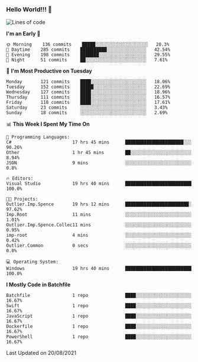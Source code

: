### Hello World!!! 👋

<!--
**kekotek/kekotek** is a ✨ _special_ ✨ repository because its `README.md` (this file) appears on your GitHub profile.

Here are some ideas to get you started:

- 🔭 I’m currently working on ...
- 🌱 I’m currently learning ...
- 👯 I’m looking to collaborate on ...
- 🤔 I’m looking for help with ...
- 💬 Ask me about ...
- 📫 How to reach me: ...
- 😄 Pronouns: ...
- ⚡ Fun fact: ...
-->

<!--START_SECTION:waka-->
![Lines of code](https://img.shields.io/badge/From%20Hello%20World%20I%27ve%20Written-18753%20lines%20of%20code-blue)

**I'm an Early 🐤** 

```text
🌞 Morning    136 commits    █████░░░░░░░░░░░░░░░░░░░░   20.3% 
🌆 Daytime    285 commits    ██████████░░░░░░░░░░░░░░░   42.54% 
🌃 Evening    198 commits    ███████░░░░░░░░░░░░░░░░░░   29.55% 
🌙 Night      51 commits     ██░░░░░░░░░░░░░░░░░░░░░░░   7.61%

```
📅 **I'm Most Productive on Tuesday** 

```text
Monday       121 commits    ████░░░░░░░░░░░░░░░░░░░░░   18.06% 
Tuesday      152 commits    █████░░░░░░░░░░░░░░░░░░░░   22.69% 
Wednesday    127 commits    ████░░░░░░░░░░░░░░░░░░░░░   18.96% 
Thursday     111 commits    ████░░░░░░░░░░░░░░░░░░░░░   16.57% 
Friday       118 commits    ████░░░░░░░░░░░░░░░░░░░░░   17.61% 
Saturday     23 commits     ░░░░░░░░░░░░░░░░░░░░░░░░░   3.43% 
Sunday       18 commits     ░░░░░░░░░░░░░░░░░░░░░░░░░   2.69%

```


📊 **This Week I Spent My Time On** 

```text
💬 Programming Languages: 
C#                       17 hrs 45 mins      ██████████████████████░░░   90.26% 
Other                    1 hr 45 mins        ██░░░░░░░░░░░░░░░░░░░░░░░   8.94% 
JSON                     9 mins              ░░░░░░░░░░░░░░░░░░░░░░░░░   0.8%

🔥 Editors: 
Visual Studio            19 hrs 40 mins      █████████████████████████   100.0%

🐱‍💻 Projects: 
Outlier.Imp.Spence       19 hrs 12 mins      ████████████████████████░   97.62% 
Imp.Root                 11 mins             ░░░░░░░░░░░░░░░░░░░░░░░░░   1.01% 
Outlier.Imp.Spence.Collec11 mins             ░░░░░░░░░░░░░░░░░░░░░░░░░   0.95% 
imp-root                 4 mins              ░░░░░░░░░░░░░░░░░░░░░░░░░   0.42% 
Outlier.Common           0 secs              ░░░░░░░░░░░░░░░░░░░░░░░░░   0.0%

💻 Operating System: 
Windows                  19 hrs 40 mins      █████████████████████████   100.0%

```

**I Mostly Code in Batchfile** 

```text
Batchfile                1 repo              ████░░░░░░░░░░░░░░░░░░░░░   16.67% 
Swift                    1 repo              ████░░░░░░░░░░░░░░░░░░░░░   16.67% 
JavaScript               1 repo              ████░░░░░░░░░░░░░░░░░░░░░   16.67% 
Dockerfile               1 repo              ████░░░░░░░░░░░░░░░░░░░░░   16.67% 
PowerShell               1 repo              ████░░░░░░░░░░░░░░░░░░░░░   16.67%

```



 Last Updated on 20/08/2021
<!--END_SECTION:waka-->
